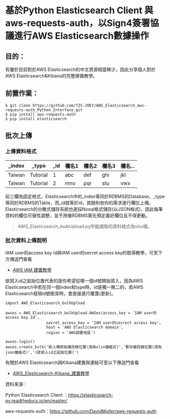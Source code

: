 # 基於Python Elasticsearch Client 與 aws-requests-auth，以Sign4簽署協議進行AWS Elasticsearch數據操作

## 目的：
有鑒於目前對於AWS Elasticsearch的中文資源相當稀少，因此分享個人對於AWS Elasticsearch&Kibana的完整建置教學。

## 前置作業：
```text
$ git clone https://github.com/TIS-JOEY/AWS_Elasticsearch_aws-requests-auth_Python_Interface.git
$ pip install aws-requests-auth
$ pip install elasticsearch
```

## 批次上傳
### 上傳資料格式
| _index | _type | _id | 欄名1 | 欄名2 | 欄名3 | 欄名... |
| --- | --- | --- | --- | --- | --- | --- |
| Taiwan | Tutorial | 1 | abc | def | ghi | jkl |
| Taiwan | Tutorial | 2 | mno | pqr | stu | vwx |

前三欄為固定格式，Elasticsearch中的_index等同於RDBMS的Database，_type等同於RDBMS的Table，而_id就等於id，其餘則依你的需求進行欄位上傳。
Elasticsearch的分散式儲存系統也是採Nosql格式儲存(以JSON格式)，因此每筆資料的欄位可彈性調整，並不用像RDBMS需先預定義好欄位且不得更動。
> AWS_Elasticsearch_bulkUpload.py所能讀取的資料格式為xlsx檔。



### 批次資料上傳說明
IAM user的access key id與IAM user的secret access key的取得教學，可至下方傳送門查看
* [AWS IAM 建置教學](aws-iam-jian-zhi-jiao-xue.md)

欲寫入id之起始位置代表的是你希望從哪一個id號開始寫入，因為AWS Elasticsearch中若在同一個index和type時，id是獨一無二的，若AWS Elasticsearch發現id號衝突時，會直接進行覆蓋(更新)。

```text
import AWS_Elasticsearch_bulkUpload

awses = AWS_Elasticsearch_bulkUpload.AWSes(access_key = 'IAM user的 access key id',
				  secret_access_key = 'IAM user的secrect access key',
				  host = 'AWS Elasticsearch domain',
				  region = 'AWS設置地區')

awses.login()
awses.create_bulk('欲上傳原始檔目錄位置(須為xlsx檔格式)','暫存檔目錄位置(須為json檔格式)','(欲寫入id之起始位置)')
```




有關於AWS Elasticsearch與Kibana建置與連結可至以下傳送門查看
* [AWS_Elasticsearch-Kibana_建置教學](https://github.com/TIS-JOEY/AWS_Elasticsearch-Kibana_Setup_Tutorial)







資料來源：

Python Elasticsearch Client ：https://elasticsearch-py.readthedocs.io/en/master/ 

aws-requests-auth：https://github.com/DavidMuller/aws-requests-auth 
